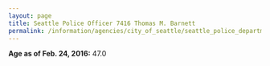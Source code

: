 ```yaml
---
layout: page
title: Seattle Police Officer 7416 Thomas M. Barnett
permalink: /information/agencies/city_of_seattle/seattle_police_department/copbook/7416/
---
```


**Age as of Feb. 24, 2016:** 47.0
